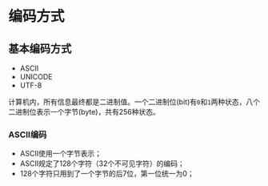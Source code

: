 # 编码方式

## 基本编码方式

- ASCII
- UNICODE
- UTF-8

计算机内，所有信息最终都是二进制值。一个二进制位(bit)有`0`和`1`两种状态，八个二进制位表示一个字节(byte)，共有256种状态。

### ASCII编码

- ASCII使用一个字节表示；
- ASCII规定了128个字符（32个不可见字符）的编码；
- 128个字符只用到了一个字节的后7位，第一位统一为0；